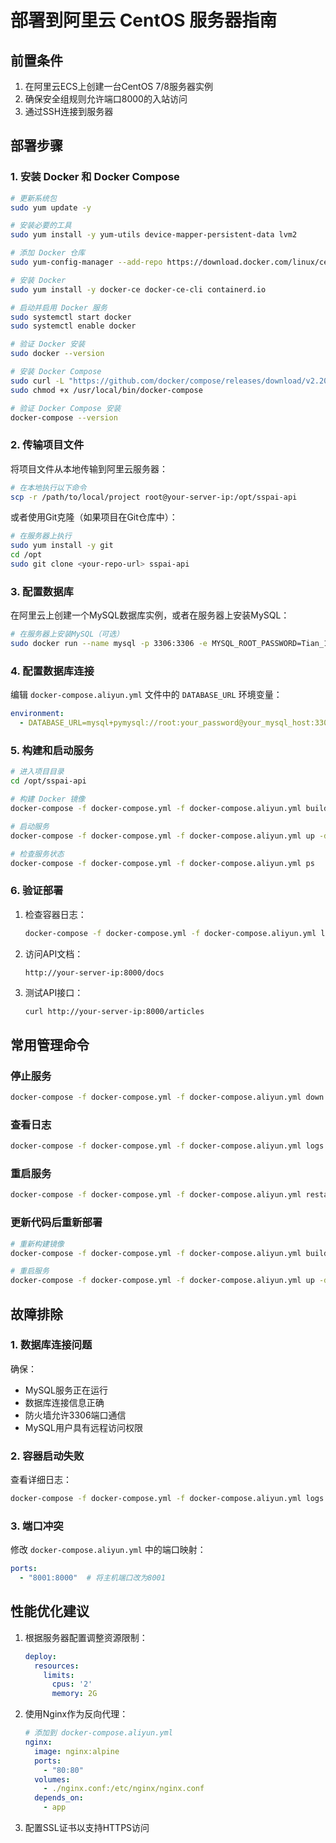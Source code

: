 # 部署到阿里云 CentOS 服务器指南

## 前置条件

1. 在阿里云ECS上创建一台CentOS 7/8服务器实例
2. 确保安全组规则允许端口8000的入站访问
3. 通过SSH连接到服务器

## 部署步骤

### 1. 安装 Docker 和 Docker Compose

```bash
# 更新系统包
sudo yum update -y

# 安装必要的工具
sudo yum install -y yum-utils device-mapper-persistent-data lvm2

# 添加 Docker 仓库
sudo yum-config-manager --add-repo https://download.docker.com/linux/centos/docker-ce.repo

# 安装 Docker
sudo yum install -y docker-ce docker-ce-cli containerd.io

# 启动并启用 Docker 服务
sudo systemctl start docker
sudo systemctl enable docker

# 验证 Docker 安装
sudo docker --version

# 安装 Docker Compose
sudo curl -L "https://github.com/docker/compose/releases/download/v2.20.0/docker-compose-$(uname -s)-$(uname -m)" -o /usr/local/bin/docker-compose
sudo chmod +x /usr/local/bin/docker-compose

# 验证 Docker Compose 安装
docker-compose --version
```

### 2. 传输项目文件

将项目文件从本地传输到阿里云服务器：

```bash
# 在本地执行以下命令
scp -r /path/to/local/project root@your-server-ip:/opt/sspai-api
```

或者使用Git克隆（如果项目在Git仓库中）：

```bash
# 在服务器上执行
sudo yum install -y git
cd /opt
sudo git clone <your-repo-url> sspai-api
```

### 3. 配置数据库

在阿里云上创建一个MySQL数据库实例，或者在服务器上安装MySQL：

```bash
# 在服务器上安装MySQL（可选）
sudo docker run --name mysql -p 3306:3306 -e MYSQL_ROOT_PASSWORD=Tian_1901 -e MYSQL_DATABASE=abcd -d mysql:8.0
```

### 4. 配置数据库连接

编辑 `docker-compose.aliyun.yml` 文件中的 `DATABASE_URL` 环境变量：

```yaml
environment:
  - DATABASE_URL=mysql+pymysql://root:your_password@your_mysql_host:3306/abcd?charset=utf8mb4
```

### 5. 构建和启动服务

```bash
# 进入项目目录
cd /opt/sspai-api

# 构建 Docker 镜像
docker-compose -f docker-compose.yml -f docker-compose.aliyun.yml build

# 启动服务
docker-compose -f docker-compose.yml -f docker-compose.aliyun.yml up -d

# 检查服务状态
docker-compose -f docker-compose.yml -f docker-compose.aliyun.yml ps
```

### 6. 验证部署

1. 检查容器日志：
   ```bash
   docker-compose -f docker-compose.yml -f docker-compose.aliyun.yml logs -f app
   ```

2. 访问API文档：
   ```
   http://your-server-ip:8000/docs
   ```

3. 测试API接口：
   ```bash
   curl http://your-server-ip:8000/articles
   ```

## 常用管理命令

### 停止服务
```bash
docker-compose -f docker-compose.yml -f docker-compose.aliyun.yml down
```

### 查看日志
```bash
docker-compose -f docker-compose.yml -f docker-compose.aliyun.yml logs -f app
```

### 重启服务
```bash
docker-compose -f docker-compose.yml -f docker-compose.aliyun.yml restart
```

### 更新代码后重新部署
```bash
# 重新构建镜像
docker-compose -f docker-compose.yml -f docker-compose.aliyun.yml build --no-cache

# 重启服务
docker-compose -f docker-compose.yml -f docker-compose.aliyun.yml up -d
```

## 故障排除

### 1. 数据库连接问题

确保：
- MySQL服务正在运行
- 数据库连接信息正确
- 防火墙允许3306端口通信
- MySQL用户具有远程访问权限

### 2. 容器启动失败

查看详细日志：
```bash
docker-compose -f docker-compose.yml -f docker-compose.aliyun.yml logs app
```

### 3. 端口冲突

修改 `docker-compose.aliyun.yml` 中的端口映射：
```yaml
ports:
  - "8001:8000"  # 将主机端口改为8001
```

## 性能优化建议

1. 根据服务器配置调整资源限制：
   ```yaml
   deploy:
     resources:
       limits:
         cpus: '2'
         memory: 2G
   ```

2. 使用Nginx作为反向代理：
   ```yaml
   # 添加到 docker-compose.aliyun.yml
   nginx:
     image: nginx:alpine
     ports:
       - "80:80"
     volumes:
       - ./nginx.conf:/etc/nginx/nginx.conf
     depends_on:
       - app
   ```

3. 配置SSL证书以支持HTTPS访问